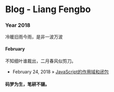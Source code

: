 # Blog - Liang Fengbo

### Year 2018
冷暖旧雨今雨，是非一波万波
#### February
不知细叶谁裁出，二月春风似剪刀。

- February 24, 2018 » [JavaScript的作用域和闭包 ](https://github.com/liangfengbo/blog/issues/1)

#### 码梦为生，笔耕不辍。